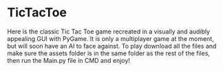 # TicTacToe

Here is the classic Tic Tac Toe game recreated in a visually and audibly appealing GUI with PyGame. It is only a multiplayer game at the moment, but will soon have an AI to face against. To play download all the files and make sure the assets folder is in the same folder as the rest of the files, then run the Main.py file in CMD and enjoy!
